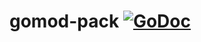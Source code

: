 # gomod-pack [![GoDoc](https://godoc.org/github.com/perillo/gomod-pack?status.svg)](http://godoc.org/github.com/perillo/gomod-pack)
